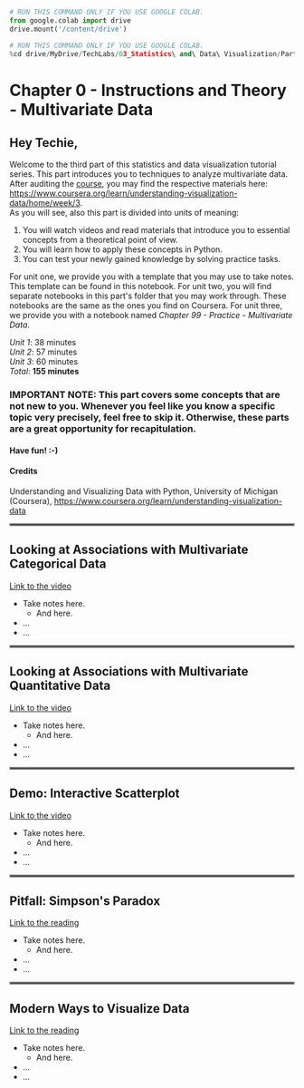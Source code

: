 ```python
# RUN THIS COMMAND ONLY IF YOU USE GOOGLE COLAB.
from google.colab import drive
drive.mount('/content/drive')
```


```python
# RUN THIS COMMAND ONLY IF YOU USE GOOGLE COLAB.
%cd drive/MyDrive/TechLabs/03_Statistics\ and\ Data\ Visualization/Part\ B\ -\ Multivariate\ Data
```

# Chapter 0 - Instructions and Theory - Multivariate Data
## Hey Techie,
Welcome to the third part of this statistics and data visualization tutorial series. This part introduces you to techniques to analyze multivariate data. After auditing the [course](https://www.coursera.org/learn/understanding-visualization-data), you may find the respective materials here: https://www.coursera.org/learn/understanding-visualization-data/home/week/3.   
As you will see, also this part is divided into units of meaning:
1. You will watch videos and read materials that introduce you to essential concepts from a theoretical point of view.
2. You will learn how to apply these concepts in Python.
3. You can test your newly gained knowledge by solving practice tasks.   

For unit one, we provide you with a template that you may use to take notes. This template can be found in this notebook. For unit two, you will find separate notebooks in this part's folder that you may work through. These notebooks are the same as the ones you find on Coursera. For unit three, we provide you with a notebook named *Chapter 99 - Practice - Multivariate Data*.   
   
*Unit 1*: 38 minutes   
*Unit 2*: 57 minutes   
*Unit 3*: 60 minutes   
*Total*: **155 minutes**   

### IMPORTANT NOTE: This part covers some concepts that are not new to you. Whenever you feel like you know a specific topic very precisely, feel free to skip it. Otherwise, these parts are a great opportunity for recapitulation.

#### Have fun! :-)   

#### Credits
Understanding and Visualizing Data with Python, University of Michigan (Coursera), https://www.coursera.org/learn/understanding-visualization-data
   
<hr style="border:2px solid gray"> </hr>   
   
## Looking at Associations with Multivariate Categorical Data
[Link to the video](https://www.coursera.org/learn/understanding-visualization-data/lecture/zrN6H/looking-at-associations-with-multivariate-categorical-data)

* Take notes here.
    * And here.
* ...
* ...

<hr style="border:2px solid gray"> </hr>   
   
## Looking at Associations with Multivariate Quantitative Data
[Link to the video](https://www.coursera.org/learn/understanding-visualization-data/lecture/WYrus/looking-at-associations-with-multivariate-quantitative-data)

* Take notes here.
    * And here.
* ...
* ...

<hr style="border:2px solid gray"> </hr>   
   
## Demo: Interactive Scatterplot 
[Link to the video](https://www.coursera.org/learn/understanding-visualization-data/lecture/Sa73y/demo-interactive-scatterplot)

* Take notes here.
    * And here.
* ...
* ...

<hr style="border:2px solid gray"> </hr>   
   
## Pitfall: Simpson's Paradox
[Link to the reading](https://www.coursera.org/learn/understanding-visualization-data/supplement/aeDVU/pitfall-simpsons-paradox)

* Take notes here.
    * And here.
* ...
* ...

<hr style="border:2px solid gray"> </hr>   
   
## Modern Ways to Visualize Data
[Link to the reading](https://www.coursera.org/learn/understanding-visualization-data/supplement/Vpr01/modern-ways-to-visualize-data)

* Take notes here.
    * And here.
* ...
* ...
